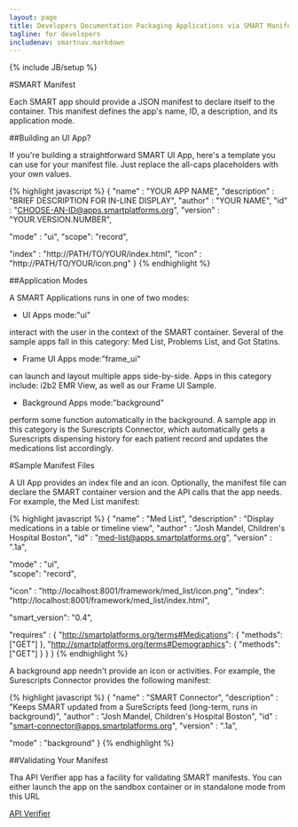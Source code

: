 ```yaml
---
layout: page
title: Developers Documentation Packaging Applications via SMART Manifest
tagline: for developers
includenav: smartnav.markdown
---
```

{% include JB/setup %}

<div id="toc"> </div>

#SMART Manifest

Each SMART app should provide a JSON manifest to declare itself to the container. This manifest defines the app's name, ID, a description, and its application mode. 

##Building an UI App?

If you're building a straightforward SMART UI App, here's a template you can use for your manifest file. Just replace the all-caps placeholders with your own values.

{% highlight javascript %}
{
  "name" : "YOUR APP NAME",
  "description" : "BRIEF DESCRIPTION FOR IN-LINE DISPLAY",
  "author" : "YOUR NAME",
  "id" : "CHOOSE-AN-ID@apps.smartplatforms.org",
  "version" : "YOUR.VERSION.NUMBER",

  "mode" : "ui",
  "scope": "record",

  "index" : "http://PATH/TO/YOUR/index.html",
  "icon" : "http://PATH/TO/YOUR/icon.png"
}
{% endhighlight  %}


##Application Modes

A SMART Applications runs in one of two modes:

* UI Apps mode:"ui" 

interact with the user in the context of the SMART container. Several of the sample apps fall in this category: Med List, Problems List, and Got Statins.

* Frame UI Apps mode:"frame_ui" 

can launch and layout multiple apps side-by-side. Apps in this category include: i2b2 EMR View, as well as our Frame UI Sample.

* Background Apps mode:"background" 

perform some function automatically in the background. A sample app in this category is the Surescripts Connector, which automatically gets a Surescripts dispensing history for each patient record and updates the medications list accordingly. 

#Sample Manifest Files

A UI App provides an index file and an icon. Optionally, the manifest file can declare the SMART container version and the API calls that the app needs. For example, the Med List manifest:

{% highlight javascript %}
{
  "name" : "Med List",
  "description" : "Display medications in a table or timeline view",
  "author" : "Josh Mandel, Children's Hospital Boston",
  "id" : "med-list@apps.smartplatforms.org",
  "version" : ".1a",

  "mode" : "ui",	
  "scope": "record",

  "icon" :  "http://localhost:8001/framework/med_list/icon.png",
  "index": "http://localhost:8001/framework/med_list/index.html",

  "smart_version": "0.4",

  "requires" : {
       "http://smartplatforms.org/terms#Medications": {
         "methods": ["GET"]
       },
       "http://smartplatforms.org/terms#Demographics": {
         "methods": ["GET"]
       }
  }
}
{% endhighlight  %}

A background app needn't provide an icon or activities. For example, the Surescripts Connector provides the following manifest:

{% highlight javascript %}
{
  "name" : "SMART Connector",
  "description" : "Keeps SMART updated from a SureScripts feed (long-term, runs in background)",
  "author" : "Josh Mandel, Children's Hospital Boston",
  "id" : "smart-connector@apps.smartplatforms.org",
  "version" : ".1a",

  "mode" : "background"
}
{% endhighlight  %}

##Validating Your Manifest

Tha API Verifier app has a facility for validating SMART manifests. You can either launch the app on the sandbox container or in standalone mode from this URL

[API Verifier](http://apiverifier.smartplatforms.org/smartapp/index.html)

